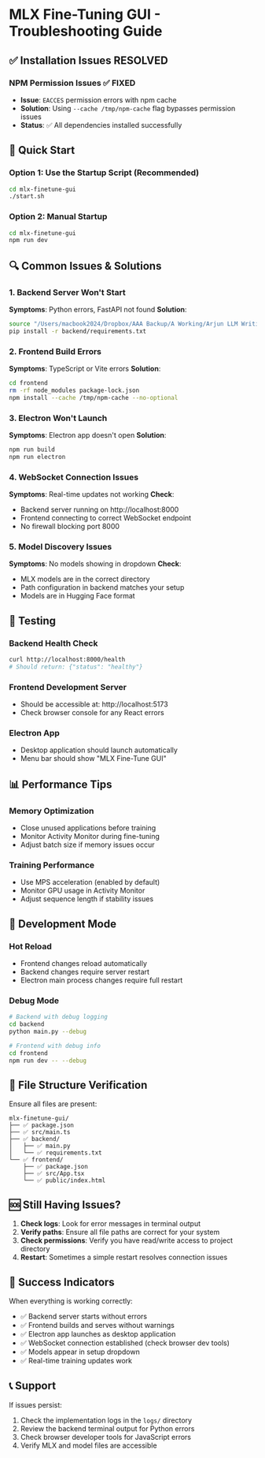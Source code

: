 # MLX Fine-Tuning GUI - Troubleshooting Guide

## ✅ Installation Issues RESOLVED

### NPM Permission Issues ✅ FIXED
- **Issue**: `EACCES` permission errors with npm cache
- **Solution**: Using `--cache /tmp/npm-cache` flag bypasses permission issues
- **Status**: ✅ All dependencies installed successfully

## 🚀 Quick Start

### Option 1: Use the Startup Script (Recommended)
```bash
cd mlx-finetune-gui
./start.sh
```

### Option 2: Manual Startup
```bash
cd mlx-finetune-gui
npm run dev
```

## 🔍 Common Issues & Solutions

### 1. Backend Server Won't Start
**Symptoms**: Python errors, FastAPI not found
**Solution**:
```bash
source "/Users/macbook2024/Dropbox/AAA Backup/A Working/Arjun LLM Writing/local_qwen/.venv/bin/activate"
pip install -r backend/requirements.txt
```

### 2. Frontend Build Errors
**Symptoms**: TypeScript or Vite errors
**Solution**:
```bash
cd frontend
rm -rf node_modules package-lock.json
npm install --cache /tmp/npm-cache --no-optional
```

### 3. Electron Won't Launch
**Symptoms**: Electron app doesn't open
**Solution**:
```bash
npm run build
npm run electron
```

### 4. WebSocket Connection Issues
**Symptoms**: Real-time updates not working
**Check**:
- Backend server running on http://localhost:8000
- Frontend connecting to correct WebSocket endpoint
- No firewall blocking port 8000

### 5. Model Discovery Issues
**Symptoms**: No models showing in dropdown
**Check**:
- MLX models are in the correct directory
- Path configuration in backend matches your setup
- Models are in Hugging Face format

## 🧪 Testing

### Backend Health Check
```bash
curl http://localhost:8000/health
# Should return: {"status": "healthy"}
```

### Frontend Development Server
- Should be accessible at: http://localhost:5173
- Check browser console for any React errors

### Electron App
- Desktop application should launch automatically
- Menu bar should show "MLX Fine-Tune GUI"

## 📊 Performance Tips

### Memory Optimization
- Close unused applications before training
- Monitor Activity Monitor during fine-tuning
- Adjust batch size if memory issues occur

### Training Performance
- Use MPS acceleration (enabled by default)
- Monitor GPU usage in Activity Monitor
- Adjust sequence length if stability issues

## 🔧 Development Mode

### Hot Reload
- Frontend changes reload automatically
- Backend changes require server restart
- Electron main process changes require full restart

### Debug Mode
```bash
# Backend with debug logging
cd backend
python main.py --debug

# Frontend with debug info
cd frontend
npm run dev -- --debug
```

## 📁 File Structure Verification

Ensure all files are present:
```
mlx-finetune-gui/
├── ✅ package.json
├── ✅ src/main.ts
├── ✅ backend/
│   ├── ✅ main.py
│   └── ✅ requirements.txt
└── ✅ frontend/
    ├── ✅ package.json
    ├── ✅ src/App.tsx
    └── ✅ public/index.html
```

## 🆘 Still Having Issues?

1. **Check logs**: Look for error messages in terminal output
2. **Verify paths**: Ensure all file paths are correct for your system
3. **Check permissions**: Verify you have read/write access to project directory
4. **Restart**: Sometimes a simple restart resolves connection issues

## 🎯 Success Indicators

When everything is working correctly:
- ✅ Backend server starts without errors
- ✅ Frontend builds and serves without warnings
- ✅ Electron app launches as desktop application
- ✅ WebSocket connection established (check browser dev tools)
- ✅ Models appear in setup dropdown
- ✅ Real-time training updates work

## 📞 Support

If issues persist:
1. Check the implementation logs in the `logs/` directory
2. Review the backend terminal output for Python errors
3. Check browser developer tools for JavaScript errors
4. Verify MLX and model files are accessible